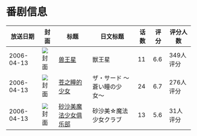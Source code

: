 # 番剧信息

|放送日期|封面|标题|日文标题|话数|评分|评分人数|
|---|---|---|---|---|---|---|
|2006-04-13|![封面](https://lain.bgm.tv/pic/cover/c/8c/24/1986_pbv1G.jpg)|[兽王星](https://bangumi.tv/subject/1986)|獣王星|11|6.6|349人评分|
|2006-04-13|![封面](https://lain.bgm.tv/pic/cover/c/6a/80/3603_vTg3v.jpg)|[苍之瞳的少女](https://bangumi.tv/subject/3603)|ザ・サード 〜蒼い瞳の少女〜|24|6.7|276人评分|
|2006-04-13|![封面](https://lain.bgm.tv/pic/cover/c/68/87/106297_494qW.jpg)|[砂沙美魔法少女俱乐部](https://bangumi.tv/subject/106297)|砂沙美☆魔法少女クラブ|13|5.6|31人评分|

